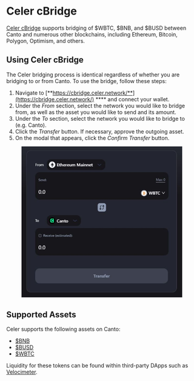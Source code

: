 # Celer cBridge

[Celer cBridge](https://cbridge.celer.network/) supports bridging of $WBTC, $BNB, and $BUSD between Canto and numerous other blockchains, including Ethereum, Bitcoin, Polygon, Optimism, and others.

## Using Celer cBridge

The Celer bridging process is identical regardless of whether you are bridging to or from Canto. To use the bridge, follow these steps:

1. Navigate to [**https://cbridge.celer.network/**](https://cbridge.celer.network/) **** and connect your wallet.
2. Under the _From_ section, select the network you would like to bridge from, as well as the asset you would like to send and its amount.
3. Under the _To_ section, select the network you would like to bridge to (e.g. Canto).
4. Click the _Transfer_ button. If necessary, approve the outgoing asset.
5. On the modal that appears, click the _Confirm Transfer_ button.

<figure><img src="../../.gitbook/assets/celer-bridge.JPG" alt=""><figcaption></figcaption></figure>

## Supported Assets

Celer supports the following assets on Canto:

* [$BNB](https://tuber.build/address/0xFb7F77faaA3b69ef4C15d6305C79AD92B387C89F)
* [$BUSD](https://tuber.build/address/0x381Ea7A7EE6a1e2982e01E7b6837f775a1a4B07F)
* [$WBTC](https://tuber.build/address/0x08638a74A8134c747Dce29B57472cc2B57F35653)

Liquidity for these tokens can be found within third-party DApps such as [Velocimeter](https://canto.velocimeter.xyz/).
